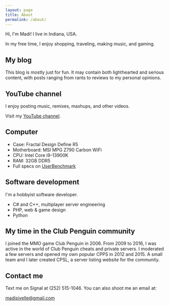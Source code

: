 ```yaml
---
layout: page
title: About
permalink: /about/
---
```


Hi, I'm Madi! I live in Indiana, USA.

In my free time, I enjoy shopping, traveling, making music, and gaming.

## My blog
This blog is mostly just for fun. It may contain both lighthearted and serious content, with posts ranging from rants to reviews to my personal opinions.

## YouTube channel
I enjoy posting music, remixes, mashups, and other videos.

Visit my [YouTube channel](https://www.youtube.com/@madi2176).

## Computer
- Case: Fractal Design Define R5
- Motherboard: MSI MPG Z790 Carbon WiFi
- CPU: Intel Core i9-13900K
- RAM: 32GB DDR5
- Full specs on [UserBenchmark](https://www.userbenchmark.com/UserRun/58729356)

## Software development
I'm a hobbyist software developer.
- C# and C++, multiplayer server engineering
- PHP, web & game design
- Python

## My time in the Club Penguin community
I joined the MMO game Club Penguin in 2006. From 2009 to 2016, I was active in the world of Club Penguin cheats and private servers. I moderated a few servers and opened my own popular CPPS in 2012 and 2015. A small team and I later created CPSL, a server listing website for the community.

## Contact me
Text me on Signal at (252) 515-1046. You can also shoot me an email at:

[madisivelle@gmail.com](mailto:madisivelle@gmail.com)
